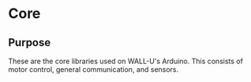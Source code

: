 # Core

## Purpose
These are the core libraries used on WALL-U's Arduino. This consists of motor control, general communication, and sensors.
